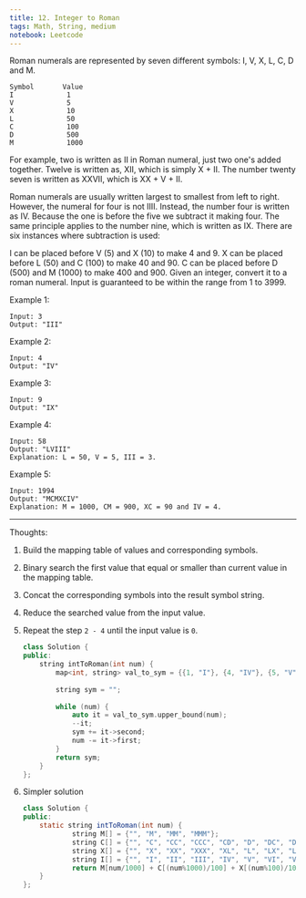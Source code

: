 ```yaml
---
title: 12. Integer to Roman
tags: Math, String, medium
notebook: Leetcode
---
```


Roman numerals are represented by seven different symbols: I, V, X, L, C, D and M.
````
Symbol       Value
I             1
V             5
X             10
L             50
C             100
D             500
M             1000
````
For example, two is written as II in Roman numeral, just two one's added together. Twelve is written as, XII, which is simply X + II. The number twenty seven is written as XXVII, which is XX + V + II.

Roman numerals are usually written largest to smallest from left to right. However, the numeral for four is not IIII. Instead, the number four is written as IV. Because the one is before the five we subtract it making four. The same principle applies to the number nine, which is written as IX. There are six instances where subtraction is used:

I can be placed before V (5) and X (10) to make 4 and 9. 
X can be placed before L (50) and C (100) to make 40 and 90. 
C can be placed before D (500) and M (1000) to make 400 and 900.
Given an integer, convert it to a roman numeral. Input is guaranteed to be within the range from 1 to 3999.

Example 1:
```
Input: 3
Output: "III"
```
Example 2:
```
Input: 4
Output: "IV"
```
Example 3:
```
Input: 9
Output: "IX"
```
Example 4:
```
Input: 58
Output: "LVIII"
Explanation: L = 50, V = 5, III = 3.
```
Example 5:
````
Input: 1994
Output: "MCMXCIV"
Explanation: M = 1000, CM = 900, XC = 90 and IV = 4.
````

----------
Thoughts:
1. Build the mapping table of values and corresponding symbols.
2. Binary search the first value that equal or smaller than current value in the mapping table.
3. Concat the corresponding symbols into the result symbol string.
4. Reduce the searched value from the input value.
5. Repeat the step `2 - 4` until the input value is `0`.

    ```c++
    class Solution {
    public:
        string intToRoman(int num) {
            map<int, string> val_to_sym = {{1, "I"}, {4, "IV"}, {5, "V"}, {9, "IX"}, {10, "X"}, {40, "XL"}, {50, "L"}, {90, "XC"}, {100, "C"}, {400, "CD"}, {500, "D"}, {900, "CM"}, {1000, "M"}};
            
            string sym = "";
            
            while (num) {
                auto it = val_to_sym.upper_bound(num);
                --it;
                sym += it->second;
                num -= it->first;
            }
            return sym;
        }
    };
    ```

6. Simpler solution

    ```java
    class Solution {
    public:
        static string intToRoman(int num) {
                string M[] = {"", "M", "MM", "MMM"};
                string C[] = {"", "C", "CC", "CCC", "CD", "D", "DC", "DCC", "DCCC", "CM"};
                string X[] = {"", "X", "XX", "XXX", "XL", "L", "LX", "LXX", "LXXX", "XC"};
                string I[] = {"", "I", "II", "III", "IV", "V", "VI", "VII", "VIII", "IX"};
                return M[num/1000] + C[(num%1000)/100] + X[(num%100)/10] + I[num%10];
        }
    }; 
    ```